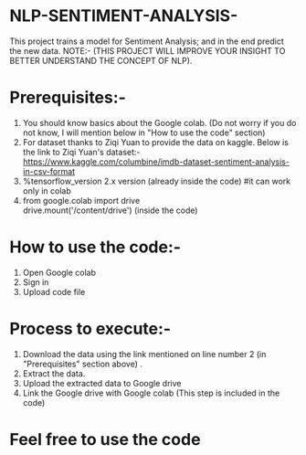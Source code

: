 # NLP-SENTIMENT-ANALYSIS-
This project trains a model for Sentiment Analysis; and in the end predict the new data. NOTE:- (THIS PROJECT WILL IMPROVE YOUR INSIGHT TO BETTER UNDERSTAND THE CONCEPT OF NLP).

# Prerequisites:-
1. You should know basics about the Google colab. (Do not worry if you do not know, I will mention below in "How to use the code" section)
2. For dataset thanks to Ziqi Yuan to provide the data on kaggle. Below is the link to Ziqi Yuan's dataset:-<br>
https://www.kaggle.com/columbine/imdb-dataset-sentiment-analysis-in-csv-format
3. %tensorflow_version 2.x version (already inside the code)  #it can work only in colab
4. from google.colab import drive<br>
   drive.mount('/content/drive') (inside the code)
   
# How to use the code:-
1. Open Google colab
2. Sign in
3. Upload code file

# Process to execute:-
1. Download the data using the link mentioned on line number 2 (in "Prerequisites" section above) .
2. Extract the data.
3. Upload the extracted data to Google drive
4. Link the Google drive with Google colab (This step is included in the code)

# Feel free to use the code

